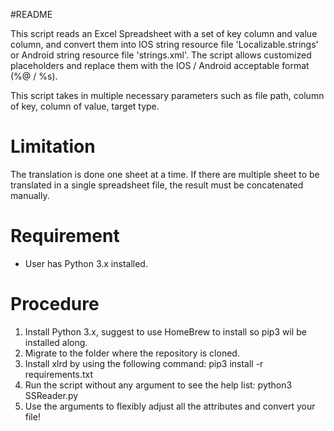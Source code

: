 #README

This script reads an Excel Spreadsheet with a set of key column and value column, and convert them into IOS string
resource file 'Localizable.strings' or Android string resource file 'strings.xml'. The script allows customized
placeholders and replace them with the IOS / Android acceptable format (%@ / %s).

This script takes in multiple necessary parameters such as file path, column of key, column of value, target type.

# Limitation
The translation is done one sheet at a time. If there are multiple sheet to be translated in a single spreadsheet file,
the result must be concatenated manually.

# Requirement
- User has Python 3.x installed.

# Procedure

1. Install Python 3.x, suggest to use HomeBrew to install so pip3 wil be installed along.
2. Migrate to the folder where the repository is cloned.
3. Install xlrd by using the following command:
pip3 install -r requirements.txt
4. Run the script without any argument to see the help list:
python3 SSReader.py
5. Use the arguments to flexibly adjust all the attributes and convert your file!